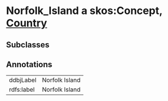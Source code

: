 # Norfolk_Island a skos:Concept, [Country](/0.1/Country)

## Subclasses

## Annotations

|||
|-----|-----|
|ddbjLabel|Norfolk Island|
|rdfs:label|Norfolk Island|

